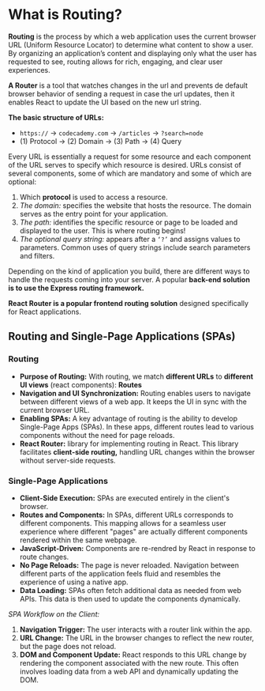 # What is Routing?

**Routing** is the process by which a web application uses the current browser URL (Uniform Resource Locator) to determine what content to show a user. By organizing an application’s content and displaying only what the user has requested to see, routing allows for rich, engaging, and clear user experiences.

**A Router** is a tool that watches changes in the url and prevents de default browser behavior of sending a request in case the url updates, then it enables React to update the UI based on the new url string.

**The basic structure of URLs:**

- `https://` -> `codecademy.com` -> `/articles` -> `?search=node`
- (1) Protocol -> (2) Domain -> (3) Path -> (4) Query

Every URL is essentially a request for some resource and each component of the URL serves to specify which resource is desired. URLs consist of several components, some of which are mandatory and some of which are optional:

1. Which **protocol** is used to access a resource.
2. _The domain:_ specifies the website that hosts the resource. The domain serves as the entry point for your application.
3. _The path:_ identifies the specific resource or page to be loaded and displayed to the user. This is where routing begins!
4. _The optional query string:_ appears after a `‘?’` and assigns values to parameters. Common uses of query strings include search parameters and filters.

Depending on the kind of application you build, there are different ways to handle the requests coming into your server. A popular **back-end solution is to use the Express routing framework.**

**React Router is a popular frontend routing solution** designed specifically for React applications.

## Routing and Single-Page Applications (SPAs)

### Routing

- **Purpose of Routing:** With routing, we match **different URLs** to **different UI views** (react components): **Routes**
- **Navigation and UI Synchronization:** Routing enables users to navigate between different views of a web app. It keeps the UI in sync with the current browser URL.
- **Enabling SPAs:** A key advantage of routing is the ability to develop Single-Page Apps (SPAs). In these apps, different routes lead to various components without the need for page reloads.
- **React Router:** library for implementing routing in React. This library facilitates **client-side routing,** handling URL changes within the browser without server-side requests.

### Single-Page Applications

- **Client-Side Execution:** SPAs are executed entirely in the client's browser.
- **Routes and Components:** In SPAs, different URLs corresponds to different components. This mapping allows for a seamless user experience where different "pages" are actually different components rendered within the same webpage.
- **JavaScript-Driven:** Components are re-rendred by React in response to route changes.
- **No Page Reloads:** The page is never reloaded. Navigation between different parts of the application feels fluid and resembles the experience of using a native app.
- **Data Loading:** SPAs often fetch additional data as needed from web APIs. This data is then used to update the components dynamically.

_SPA Workflow on the Client:_

1. **Navigation Trigger:** The user interacts with a router link within the app.
2. **URL Change:** The URL in the browser changes to reflect the new router, but the page does not reload.
3. **DOM and Component Update:** React responds to this URL change by rendering the component associated with the new route. This often involves loading data from a web API and dynamically updating the DOM.
